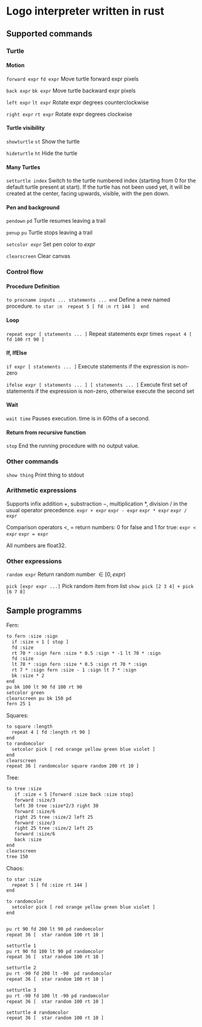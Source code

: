 # Logo interpreter written in rust

## Supported commands

### Turtle

#### Motion

`forward expr` `fd expr`
    Move turtle forward expr pixels

`back expr` `bk expr`
    Move turtle backward expr pixels

`left expr` `lt expr`
    Rotate expr degrees counterclockwise

`right expr` `rt expr`
    Rotate expr degrees clockwise

#### Turtle visibility

`showturtle` `st`
    Show the turtle

`hideturtle` `ht`
    Hide the turtle

#### Many Turtles

`setturtle index`
    Switch to the turtle numbered index (starting from 0 for the default turtle present at start). If the turtle has not been used yet, it will be created at the center, facing upwards, visible, with the pen down.

#### Pen and background

`pendown` `pd`
    Turtle resumes leaving a trail

`penup` `pu`
    Turtle stops leaving a trail

`setcolor expr`
    Set pen color to *expr*

`clearscreen`
    Clear canvas

### Control flow

#### Procedure Definition

`to procname inputs ... statements ... end`
    Define a new named procedure.
    `to star :n  repeat 5 [ fd :n rt 144 ]  end`

#### Loop

`repeat expr [ statements ... ]`
    Repeat statements expr times
    `repeat 4 [ fd 100 rt 90 ]`

#### If, IfElse

`if expr [ statements ... ]`
    Execute statements if the expression is non-zero

`ifelse expr [ statements ... ] [ statements ... ]`
    Execute first set of statements if the expression is non-zero, otherwise execute the second set

#### Wait

`wait time`
    Pauses execution. time is in 60ths of a second.

#### Return from recursive function

`stop`
    End the running procedure with no output value.

### Other commands

`show thing`
Print thing to stdout

### Arithmetic expressions

Supports infix addition $+$, substraction $-$, multiplication $*$, division $/$ in the usual operator precedence.
`expr + expr`
`expr - expr`
`expr * expr`
`expr / expr`

Comparison operators $<$, $=$ return numbers: 0 for false and 1 for true:
`expr < expr`
`expr = expr`

All numbers are float32.

### Other expressions

`random expr`
  Return random number $\in [0, expr)$

`pick [expr expr ...]`
  Pick random item from list
  `show pick [2 3 4] + pick [6 7 8]`

## Sample programms

Fern:

```txt
to fern :size :sign
  if :size < 1 [ stop ]
  fd :size
  rt 70 * :sign fern :size * 0.5 :sign * -1 lt 70 * :sign
  fd :size
  lt 70 * :sign fern :size * 0.5 :sign rt 70 * :sign
  rt 7 * :sign fern :size - 1 :sign lt 7 * :sign
  bk :size * 2
end
pu bk 100 lt 90 fd 100 rt 90
setcolor green
clearscreen pu bk 150 pd
fern 25 1
```

Squares:

```txt
to square :length
  repeat 4 [ fd :length rt 90 ]
end
to randomcolor
  setcolor pick [ red orange yellow green blue violet ]
end
clearscreen
repeat 36 [ randomcolor square random 200 rt 10 ]
```

Tree:

```txt
to tree :size
   if :size < 5 [forward :size back :size stop]
   forward :size/3
   left 30 tree :size*2/3 right 30
   forward :size/6
   right 25 tree :size/2 left 25
   forward :size/3
   right 25 tree :size/2 left 25
   forward :size/6
   back :size
end
clearscreen
tree 150
```

Chaos:

```txt
to star :size
  repeat 5 [ fd :size rt 144 ]
end

to randomcolor
  setcolor pick [ red orange yellow green blue violet ]
end


pu rt 90 fd 200 lt 90 pd randomcolor
repeat 36 [  star random 100 rt 10 ]

setturtle 1
pu rt 90 fd 100 lt 90 pd randomcolor
repeat 36 [  star random 100 rt 10 ]

setturtle 2
pu rt -90 fd 200 lt -90  pd randomcolor
repeat 36 [  star random 100 rt 10 ]

setturtle 3
pu rt -90 fd 100 lt -90 pd randomcolor
repeat 36 [  star random 100 rt 10 ]

setturtle 4 randomcolor
repeat 36 [  star random 100 rt 10 ]
```
